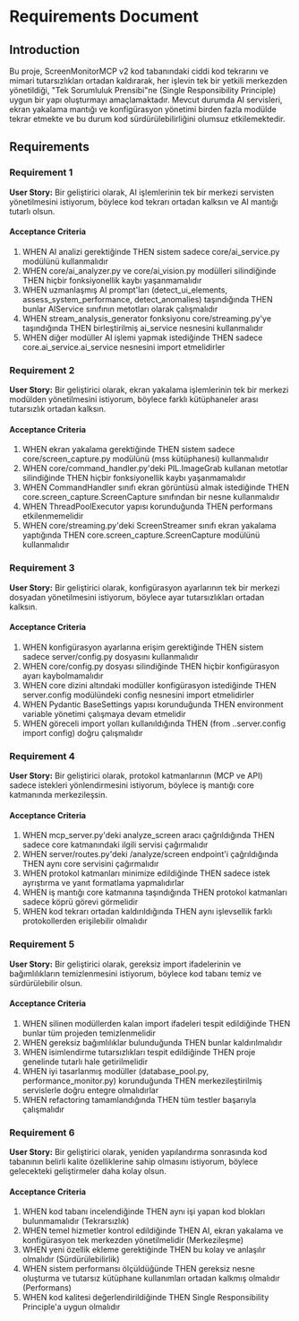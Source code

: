 # Requirements Document

## Introduction

Bu proje, ScreenMonitorMCP v2 kod tabanındaki ciddi kod tekrarını ve mimari tutarsızlıkları ortadan kaldırarak, her işlevin tek bir yetkili merkezden yönetildiği, "Tek Sorumluluk Prensibi"ne (Single Responsibility Principle) uygun bir yapı oluşturmayı amaçlamaktadır. Mevcut durumda AI servisleri, ekran yakalama mantığı ve konfigürasyon yönetimi birden fazla modülde tekrar etmekte ve bu durum kod sürdürülebilirliğini olumsuz etkilemektedir.

## Requirements

### Requirement 1

**User Story:** Bir geliştirici olarak, AI işlemlerinin tek bir merkezi servisten yönetilmesini istiyorum, böylece kod tekrarı ortadan kalksın ve AI mantığı tutarlı olsun.

#### Acceptance Criteria

1. WHEN AI analizi gerektiğinde THEN sistem sadece core/ai_service.py modülünü kullanmalıdır
2. WHEN core/ai_analyzer.py ve core/ai_vision.py modülleri silindiğinde THEN hiçbir fonksiyonellik kaybı yaşanmamalıdır
3. WHEN uzmanlaşmış AI prompt'ları (detect_ui_elements, assess_system_performance, detect_anomalies) taşındığında THEN bunlar AIService sınıfının metotları olarak çalışmalıdır
4. WHEN stream_analysis_generator fonksiyonu core/streaming.py'ye taşındığında THEN birleştirilmiş ai_service nesnesini kullanmalıdır
5. WHEN diğer modüller AI işlemi yapmak istediğinde THEN sadece core.ai_service.ai_service nesnesini import etmelidirler

### Requirement 2

**User Story:** Bir geliştirici olarak, ekran yakalama işlemlerinin tek bir merkezi modülden yönetilmesini istiyorum, böylece farklı kütüphaneler arası tutarsızlık ortadan kalksın.

#### Acceptance Criteria

1. WHEN ekran yakalama gerektiğinde THEN sistem sadece core/screen_capture.py modülünü (mss kütüphanesi) kullanmalıdır
2. WHEN core/command_handler.py'deki PIL.ImageGrab kullanan metotlar silindiğinde THEN hiçbir fonksiyonellik kaybı yaşanmamalıdır
3. WHEN CommandHandler sınıfı ekran görüntüsü almak istediğinde THEN core.screen_capture.ScreenCapture sınıfından bir nesne kullanmalıdır
4. WHEN ThreadPoolExecutor yapısı korunduğunda THEN performans etkilenmemelidir
5. WHEN core/streaming.py'deki ScreenStreamer sınıfı ekran yakalama yaptığında THEN core.screen_capture.ScreenCapture modülünü kullanmalıdır

### Requirement 3

**User Story:** Bir geliştirici olarak, konfigürasyon ayarlarının tek bir merkezi dosyadan yönetilmesini istiyorum, böylece ayar tutarsızlıkları ortadan kalksın.

#### Acceptance Criteria

1. WHEN konfigürasyon ayarlarına erişim gerektiğinde THEN sistem sadece server/config.py dosyasını kullanmalıdır
2. WHEN core/config.py dosyası silindiğinde THEN hiçbir konfigürasyon ayarı kaybolmamalıdır
3. WHEN core dizini altındaki modüller konfigürasyon istediğinde THEN server.config modülündeki config nesnesini import etmelidirler
4. WHEN Pydantic BaseSettings yapısı korunduğunda THEN environment variable yönetimi çalışmaya devam etmelidir
5. WHEN göreceli import yolları kullanıldığında THEN (from ..server.config import config) doğru çalışmalıdır

### Requirement 4

**User Story:** Bir geliştirici olarak, protokol katmanlarının (MCP ve API) sadece istekleri yönlendirmesini istiyorum, böylece iş mantığı core katmanında merkezileşsin.

#### Acceptance Criteria

1. WHEN mcp_server.py'deki analyze_screen aracı çağrıldığında THEN sadece core katmanındaki ilgili servisi çağırmalıdır
2. WHEN server/routes.py'deki /analyze/screen endpoint'i çağrıldığında THEN aynı core servisini çağırmalıdır
3. WHEN protokol katmanları minimize edildiğinde THEN sadece istek ayrıştırma ve yanıt formatlama yapmalıdırlar
4. WHEN iş mantığı core katmanına taşındığında THEN protokol katmanları sadece köprü görevi görmelidir
5. WHEN kod tekrarı ortadan kaldırıldığında THEN aynı işlevsellik farklı protokollerden erişilebilir olmalıdır

### Requirement 5

**User Story:** Bir geliştirici olarak, gereksiz import ifadelerinin ve bağımlılıkların temizlenmesini istiyorum, böylece kod tabanı temiz ve sürdürülebilir olsun.

#### Acceptance Criteria

1. WHEN silinen modüllerden kalan import ifadeleri tespit edildiğinde THEN bunlar tüm projeden temizlenmelidir
2. WHEN gereksiz bağımlılıklar bulunduğunda THEN bunlar kaldırılmalıdır
3. WHEN isimlendirme tutarsızlıkları tespit edildiğinde THEN proje genelinde tutarlı hale getirilmelidir
4. WHEN iyi tasarlanmış modüller (database_pool.py, performance_monitor.py) korunduğunda THEN merkezileştirilmiş servislerle doğru entegre olmalıdırlar
5. WHEN refactoring tamamlandığında THEN tüm testler başarıyla çalışmalıdır

### Requirement 6

**User Story:** Bir geliştirici olarak, yeniden yapılandırma sonrasında kod tabanının belirli kalite özelliklerine sahip olmasını istiyorum, böylece gelecekteki geliştirmeler daha kolay olsun.

#### Acceptance Criteria

1. WHEN kod tabanı incelendiğinde THEN aynı işi yapan kod blokları bulunmamalıdır (Tekrarsızlık)
2. WHEN temel hizmetler kontrol edildiğinde THEN AI, ekran yakalama ve konfigürasyon tek merkezden yönetilmelidir (Merkezileşme)
3. WHEN yeni özellik ekleme gerektiğinde THEN bu kolay ve anlaşılır olmalıdır (Sürdürülebilirlik)
4. WHEN sistem performansı ölçüldüğünde THEN gereksiz nesne oluşturma ve tutarsız kütüphane kullanımları ortadan kalkmış olmalıdır (Performans)
5. WHEN kod kalitesi değerlendirildiğinde THEN Single Responsibility Principle'a uygun olmalıdır